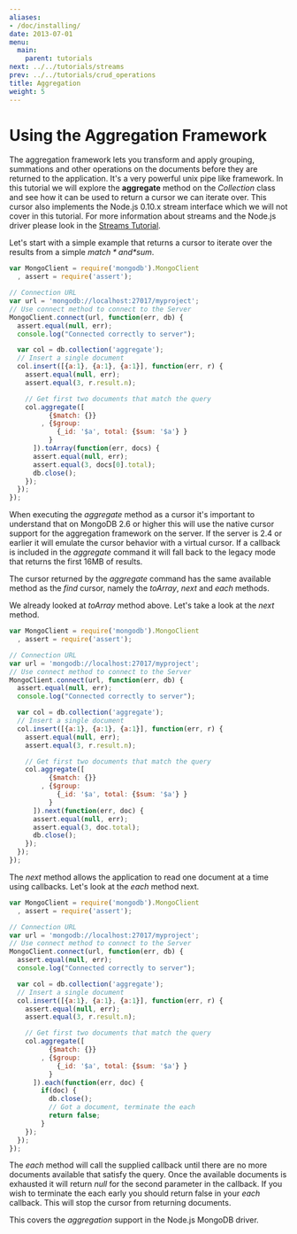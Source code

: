 ```yaml
---
aliases:
- /doc/installing/
date: 2013-07-01
menu:
  main:
    parent: tutorials
next: ../../tutorials/streams
prev: ../../tutorials/crud_operations
title: Aggregation
weight: 5
---
```

# Using the Aggregation Framework
The aggregation framework lets you transform and apply grouping, summations and other operations on the documents before they are returned to the application. It's a very powerful unix pipe like framework. In this tutorial we will explore the **aggregate** method on the *Collection* class and see how it can be used to return a cursor we can iterate over. This cursor also implements the Node.js 0.10.x stream interface which we will not cover in this tutorial. For more information about streams and the Node.js driver please look in the [Streams Tutorial](/tutorials/streams).

Let's start with a simple example that returns a cursor to iterate over the results from a simple *$match* and *$sum*.

```js
var MongoClient = require('mongodb').MongoClient
  , assert = require('assert');

// Connection URL
var url = 'mongodb://localhost:27017/myproject';
// Use connect method to connect to the Server
MongoClient.connect(url, function(err, db) {
  assert.equal(null, err);
  console.log("Connected correctly to server");

  var col = db.collection('aggregate');
  // Insert a single document
  col.insert([{a:1}, {a:1}, {a:1}], function(err, r) {
    assert.equal(null, err);
    assert.equal(3, r.result.n);

    // Get first two documents that match the query
    col.aggregate([
          {$match: {}}
        , {$group:
            {_id: '$a', total: {$sum: '$a'} }
          }
      ]).toArray(function(err, docs) {
      assert.equal(null, err);
      assert.equal(3, docs[0].total);
      db.close();
    });
  });
});
```

When executing the *aggregate* method as a cursor it's important to understand that on MongoDB 2.6 or higher this will use the native cursor support for the aggregation framework on the server. If the server is 2.4 or earlier it will emulate the cursor behavior with a virtual cursor. If a callback is included in the *aggregate* command it will fall back to the legacy mode that returns the first 16MB of results.

The cursor returned by the *aggregate* command has the same available method as the *find* cursor, namely the *toArray*, *next* and *each* methods.

We already looked at *toArray* method above. Let's take a look at the *next* method.

```js
var MongoClient = require('mongodb').MongoClient
  , assert = require('assert');

// Connection URL
var url = 'mongodb://localhost:27017/myproject';
// Use connect method to connect to the Server
MongoClient.connect(url, function(err, db) {
  assert.equal(null, err);
  console.log("Connected correctly to server");

  var col = db.collection('aggregate');
  // Insert a single document
  col.insert([{a:1}, {a:1}, {a:1}], function(err, r) {
    assert.equal(null, err);
    assert.equal(3, r.result.n);

    // Get first two documents that match the query
    col.aggregate([
          {$match: {}}
        , {$group:
            {_id: '$a', total: {$sum: '$a'} }
          }
      ]).next(function(err, doc) {
      assert.equal(null, err);
      assert.equal(3, doc.total);
      db.close();
    });
  });
});
```

The *next* method allows the application to read one document at a time using callbacks. Let's look at the *each* method next.

```js
var MongoClient = require('mongodb').MongoClient
  , assert = require('assert');

// Connection URL
var url = 'mongodb://localhost:27017/myproject';
// Use connect method to connect to the Server
MongoClient.connect(url, function(err, db) {
  assert.equal(null, err);
  console.log("Connected correctly to server");

  var col = db.collection('aggregate');
  // Insert a single document
  col.insert([{a:1}, {a:1}, {a:1}], function(err, r) {
    assert.equal(null, err);
    assert.equal(3, r.result.n);

    // Get first two documents that match the query
    col.aggregate([
          {$match: {}}
        , {$group:
            {_id: '$a', total: {$sum: '$a'} }
          }
      ]).each(function(err, doc) {
        if(doc) {
          db.close();
          // Got a document, terminate the each
          return false;
        }
    });
  });
});
```

The *each* method will call the supplied callback until there are no more documents available that satisfy the query. Once the available documents is exhausted it will return *null* for the second parameter in the callback. If you wish to terminate the each early you should return false in your *each* callback. This will stop the cursor from returning documents.

This covers the *aggregation* support in the Node.js MongoDB driver.